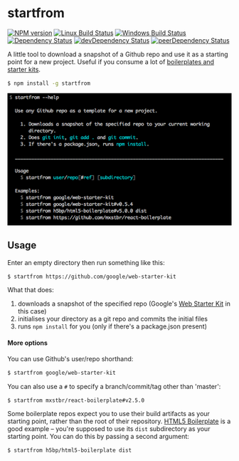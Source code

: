 # startfrom

[![NPM version][npm-image]][npm-url] [![Linux Build Status][travis-image]][travis-url] [![Windows Build Status][appveyor-image]][appveyor-url] [![Dependency Status][depstat-image]][depstat-url] [![devDependency Status][devdepstat-image]][devdepstat-url] [![peerDependency Status][peerdepstat-image]][peerdepstat-url]

A little tool to download a snapshot of a Github repo and use it as a starting point for a new project. Useful if you consume a lot of [boilerplates and starter kits].

```sh
$ npm install -g startfrom
```

![screenshot]

## Usage

Enter an empty directory then run something like this:

```sh
$ startfrom https://github.com/google/web-starter-kit
```

What that does:

1. downloads a snapshot of the specified repo (Google's [Web Starter Kit] in this case)
2. initialises your directory as a git repo and commits the initial files
3. runs `npm install` for you (only if there's a package.json present)

#### More options

You can use Github's user/repo shorthand:

```sh
$ startfrom google/web-starter-kit
```

You can also use a `#` to specify a branch/commit/tag other than 'master':

```sh
$ startfrom mxstbr/react-boilerplate#v2.5.0
```

Some boilerplate repos expect you to use their build artifacts as your starting point, rather than the root of their repository. [HTML5 Boilerplate](https://github.com/h5bp/html5-boilerplate) is a good example – you're supposed to use its `dist` subdirectory as your starting point. You can do this by passing a second argument:

```sh
$ startfrom h5bp/html5-boilerplate dist
```

[boilerplates and starter kits]: https://github.com/melvin0008/awesome-projects-boilerplates
[screenshot]: screenshot.png
[HTML5 Boilerplate]: https://github.com/h5bp/html5-boilerplate
[Web Starter Kit]: https://github.com/google/web-starter-kit

<!-- badge URLs -->
[npm-url]: https://npmjs.org/package/startfrom
[npm-image]: https://img.shields.io/npm/v/startfrom.svg?style=flat-square

[travis-url]: https://travis-ci.org/callumlocke/startfrom
[travis-image]: https://img.shields.io/travis/callumlocke/startfrom.svg?style=flat-square&label=Linux

[appveyor-url]: https://ci.appveyor.com/project/callumlocke/startfrom
[appveyor-image]: https://img.shields.io/appveyor/ci/callumlocke/startfrom/master.svg?style=flat-square&label=Windows

[depstat-url]: https://david-dm.org/callumlocke/startfrom
[depstat-image]: https://img.shields.io/david/callumlocke/startfrom.svg?style=flat-square

[devdepstat-url]: https://david-dm.org/callumlocke/startfrom#info=devDependencies
[devdepstat-image]: https://img.shields.io/david/dev/callumlocke/startfrom.svg?style=flat-square&label=devDeps

[peerdepstat-url]: https://david-dm.org/callumlocke/startfrom#info=peerDependencies
[peerdepstat-image]: https://img.shields.io/david/peer/callumlocke/startfrom.svg?style=flat-square&label=peerDeps
